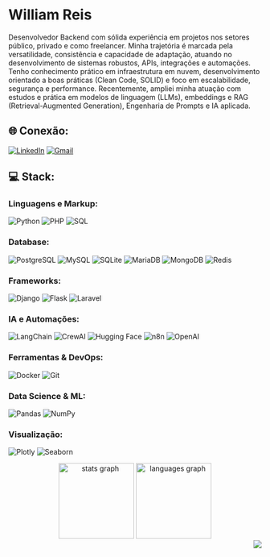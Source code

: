 
<h1 align="left">William Reis</h1>

Desenvolvedor Backend com sólida experiência em projetos nos setores público, privado e como freelancer. Minha trajetória é marcada pela versatilidade, consistência e capacidade de adaptação, atuando no desenvolvimento de sistemas robustos, APIs, integrações e automações.
Tenho conhecimento prático em infraestrutura em nuvem, desenvolvimento orientado a boas práticas (Clean Code, SOLID) e foco em escalabilidade, segurança e performance. Recentemente, ampliei minha atuação com estudos e prática em modelos de linguagem (LLMs), embeddings e RAG (Retrieval-Augmented Generation), Engenharia de Prompts e IA aplicada.

## 🌐 Conexão:
[![LinkedIn](https://img.shields.io/badge/LinkedIn-%230570a8?style=for-the-badge&logo=LinkedIn&logoColor=white)](https://www.linkedin.com/in/williamreis/)
[![Gmail](https://img.shields.io/badge/Gmail-333333?style=for-the-badge&logo=gmail&logoColor=red)](mailto:wjsreis.dev@gmail.com)

## 💻 Stack:

### Linguagens e Markup:
![Python](https://img.shields.io/badge/python-3670A0?style=for-the-badge&logo=python&logoColor=ffdd54) 
![PHP](https://img.shields.io/badge/PHP-%2300ADD8.svg?style=for-the-badge&logo=php&logoColor=white) 
![SQL](https://img.shields.io/badge/sql-%2307405e.svg?style=for-the-badge&logo=sqlite&logoColor=white)

### Database:
![PostgreSQL](https://img.shields.io/badge/PostgreSQL-000?style=for-the-badge&logo=postgresql)
![MySQL](https://img.shields.io/badge/MySQL-00000F?style=for-the-badge&logo=mysql&logoColor=white)
![SQLite](https://img.shields.io/badge/SQLite-000?style=for-the-badge&logo=sqlite&logoColor=07405E)
![MariaDB](https://img.shields.io/badge/MariaDB-003545?style=for-the-badge&logo=mariadb&logoColor=white)
![MongoDB](https://img.shields.io/badge/MongoDB-%234ea94b.svg?style=for-the-badge&logo=mongodb&logoColor=white)
![Redis](https://img.shields.io/badge/redis-%23DD0031.svg?style=for-the-badge&logo=redis&logoColor=white)

### Frameworks:
![Django](https://img.shields.io/badge/django-%23092E20.svg?style=for-the-badge&logo=django&logoColor=white)
![Flask](https://img.shields.io/badge/flask-%23000.svg?style=for-the-badge&logo=flask&logoColor=white)
![Laravel](https://img.shields.io/badge/laravel-%23FF2D20.svg?style=for-the-badge&logo=laravel&logoColor=white)

### IA e Automações:
![LangChain](https://img.shields.io/badge/LangChain-1C3C3C?style=for-the-badge&logo=langchain&logoColor=white)
![CrewAI](https://img.shields.io/badge/CrewAI-1C3C3C?style=for-the-badge&logo=crewai&logoColor=white) 
![Hugging Face](https://img.shields.io/badge/🤗%20Hugging%20Face-FFD21E?style=for-the-badge&logoColor=black)
![n8n](https://img.shields.io/badge/n8n-EA4B71?style=for-the-badge&logo=n8n&logoColor=white) 
![OpenAI](https://img.shields.io/badge/OpenAI-412991?style=for-the-badge&logo=openai&logoColor=white)

### Ferramentas & DevOps:
![Docker](https://img.shields.io/badge/docker-%230db7ed.svg?style=for-the-badge&logo=docker&logoColor=white) ![Git](https://img.shields.io/badge/git-%23F05033.svg?style=for-the-badge&logo=git&logoColor=white)

### Data Science & ML:
![Pandas](https://img.shields.io/badge/pandas-%23150458.svg?style=for-the-badge&logo=pandas&logoColor=white) 
![NumPy](https://img.shields.io/badge/numpy-%23013243.svg?style=for-the-badge&logo=numpy&logoColor=white) 

### Visualização:
![Plotly](https://img.shields.io/badge/Plotly-%23ffffff.svg?style=for-the-badge&logo=plotly&logoColor=black) ![Seaborn](https://img.shields.io/badge/Seaborn-%235C7DA2.svg?style=for-the-badge&logo=seaborn&logoColor=white)

<div align="center">
  <img src="https://github-readme-stats.vercel.app/api?username=williamreis&hide_title=false&hide_rank=false&show_icons=true&include_all_commits=true&count_private=true&disable_animations=false&theme=dracula&locale=en&hide_border=false&order=1" height="150" alt="stats graph"  />
  <img src="https://github-readme-stats.vercel.app/api/top-langs?username=williamreis&locale=en&hide_title=false&layout=compact&card_width=320&langs_count=5&theme=dracula&hide_border=false&order=2" height="150" alt="languages graph"  />
</div>

<img align="right" src="https://visitor-badge.laobi.icu/badge?page_id=williamreis&"  />

